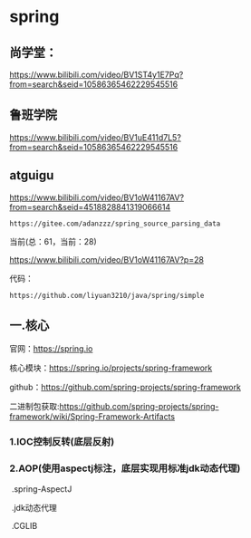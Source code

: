 # spring

## 尚学堂：

https://www.bilibili.com/video/BV1ST4y1E7Pq?from=search&seid=10586365462229545516

## 鲁班学院

https://www.bilibili.com/video/BV1uE411d7L5?from=search&seid=10586365462229545516

## atguigu

https://www.bilibili.com/video/BV1oW41167AV?from=search&seid=4518828841319066614

```
https://gitee.com/adanzzz/spring_source_parsing_data
```

当前(总：61，当前：28) 

https://www.bilibili.com/video/BV1oW41167AV?p=28

代码：

```
https://github.com/liyuan3210/java/spring/simple
```

## 一.核心

官网：https://spring.io

核心模块：https://spring.io/projects/spring-framework



github：https://github.com/spring-projects/spring-framework

二进制包获取:https://github.com/spring-projects/spring-framework/wiki/Spring-Framework-Artifacts

### 1.IOC控制反转(底层反射)

### 2.AOP(使用aspectj标注，底层实现用标准jdk动态代理)

​	.spring-AspectJ

​	.jdk动态代理

​	.CGLIB

